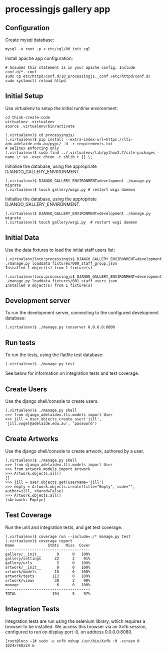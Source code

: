processingjs gallery app
========================


Configuration
-------------
Create mysql database:

    mysql -u root -p < etc/sql/00_init.sql

Install apache app configuration:

    # Assumes this statement is in your apache config: Include conf.d/*._conf
    sudo cp etc/httpd/conf.d/10_processingjs._conf /etc/httpd/conf.d/
    sudo systemctl reload httpd



Initial Setup
-------------
Use virtualenv to setup the initial runtime environment:

    cd think-create-code
    virtualenv .virtualenv
    source .virtualenv/bin/activate

    (.virtualenv)$ cd processingjs/
    (.virtualenv)$ pip install --extra-index-url=https://lti-adx.adelaide.edu.au/pypi/ -U -r requirements.txt
    # selinux enforcing only
    (.virtualenv)$ sudo find ../.virtualenv/lib/python2.7/site-packages -name \*.so -exec chcon -t shlib_t {} \;

Initialise the database, using the appropriate DJANGO\_GALLERY\_ENVIRONMENT.

    (.virtualenv)$ DJANGO_GALLERY_ENVIRONMENT=development ./manage.py migrate
    (.virtualenv)$ touch gallery/wsgi.py # restart wsgi daemon


Initialise the database, using the appropriate DJANGO\_GALLERY\_ENVIRONMENT.

    (.virtualenv)$ DJANGO_GALLERY_ENVIRONMENT=development ./manage.py migrate
    (.virtualenv)$ touch gallery/wsgi.py  # restart wsgi daemon


Initial Data
------------
Use the data fixtures to load the initial staff users list:

    (.virtualenv)loco:processingjs$ DJANGO_GALLERY_ENVIRONMENT=development ./manage.py loaddata fixtures/000_staff_group.json
    Installed 1 object(s) from 1 fixture(s)

    (.virtualenv)loco:processingjs$ DJANGO_GALLERY_ENVIRONMENT=development ./manage.py loaddata fixtures/001_staff_users.json
    Installed 9 object(s) from 1 fixture(s)


Development server
------------------
To run the development server, connecting to the configured development database:

    (.virtualenv)$ ./manage.py runserver 0.0.0.0:8000


Run tests
---------
To run the tests, using the flatfile test database:

    (.virtualenv)$ ./manage.py test

See below for information on integration tests and test coverage.


Create Users
------------

Use the django shell/console to create users.

    (.virtualenv)$ ./manage.py shell
    >>> from django_adelaidex.lti.models import User
    >>> jill = User.objects.create_user('jill', 'jill.vogel@adelaide.edu.au', 'password')


Create Artworks
---------------
Use the django shell/console to create artwork, authored by a user.

    (.virtualenv)$ ./manage.py shell
    >>> from django_adelaidex.lti.models import User
    >>> from artwork.models import Artwork
    >>> Artwork.objects.all()
    []
    >>> jill = User.objects.get(username='jill')
    >>> empty = Artwork.objects.create(title="Empty", code="", author=jill, shared=False)
    >>> Artwork.objects.all()
    [<Artwork: Empty>]


Test Coverage
-------------
Run the unit and integration tests, and get test coverage.

    (.virtualenv)$ coverage run --include=./* manage.py test
    (.virtualenv)$ coverage report
    Name               Stmts   Miss  Cover
    --------------------------------------
    gallery/__init__       0      0   100%
    gallery/settings      22      2    91%
    gallery/urls           5      0   100%
    artwork/__init__       0      0   100%
    artwork/models        18      0   100%
    artwork/tests        113      0   100%
    artwork/views         30      3    90%
    manage                 6      0   100%
    --------------------------------------
    TOTAL                194      5    97%


Integration Tests
-----------------
Integration tests are run using the selenium library, which requires a browser
to be installed.  We access this browser via an Xvfb session, configured to run
on display port :0, on address 0.0.0.0:8080.

    [root@loco ~]# sudo -u xvfb nohup /usr/bin/Xvfb :0 -screen 0 1024x768x24 &
